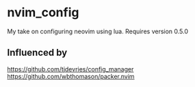 # nvim_config
My take on configuring neovim using lua. Requires version 0.5.0

## Influenced by
https://github.com/tjdevries/config_manager  
https://github.com/wbthomason/packer.nvim
